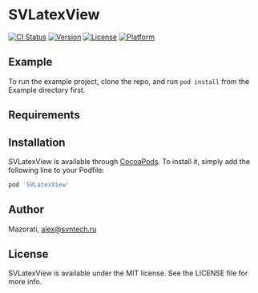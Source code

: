 # SVLatexView

[![CI Status](https://img.shields.io/travis/Mazorati/SVLatexView.svg?style=flat)](https://travis-ci.org/Mazorati/SVLatexView)
[![Version](https://img.shields.io/cocoapods/v/SVLatexView.svg?style=flat)](https://cocoapods.org/pods/SVLatexView)
[![License](https://img.shields.io/cocoapods/l/SVLatexView.svg?style=flat)](https://cocoapods.org/pods/SVLatexView)
[![Platform](https://img.shields.io/cocoapods/p/SVLatexView.svg?style=flat)](https://cocoapods.org/pods/SVLatexView)

## Example

To run the example project, clone the repo, and run `pod install` from the Example directory first.

## Requirements

## Installation

SVLatexView is available through [CocoaPods](https://cocoapods.org). To install
it, simply add the following line to your Podfile:

```ruby
pod 'SVLatexView'
```

## Author

Mazorati, alex@svntech.ru

## License

SVLatexView is available under the MIT license. See the LICENSE file for more info.
